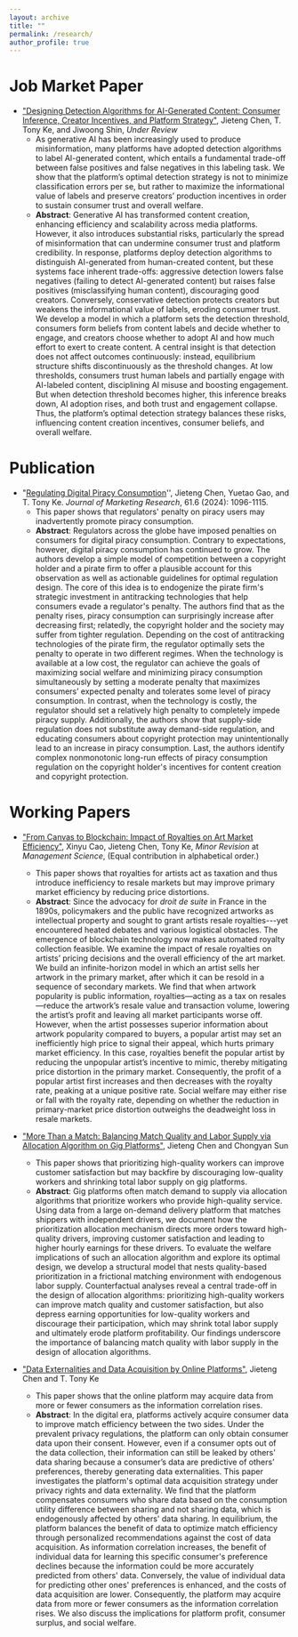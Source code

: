 ```yaml
---
layout: archive
title: ""
permalink: /research/
author_profile: true
---
```


Job Market Paper
======
* ["Designing Detection Algorithms for AI-Generated Content: Consumer Inference, Creator Incentives, and Platform Strategy"](https://jietengchen.github.io/files/detection_JMP.pdf), Jieteng Chen, T. Tony Ke, and Jiwoong Shin, *Under Review*
  + As generative AI has been increasingly used to produce misinformation, many platforms have adopted detection algorithms to label AI-generated content, which entails a fundamental trade-off between false positives and false negatives in this labeling task. We show that the platform’s optimal detection strategy is not to minimize classification errors per se, but rather to maximize the informational value of labels and preserve creators’ production incentives in order to sustain consumer trust and overall welfare.
  + **Abstract**: Generative AI has transformed content creation, enhancing efficiency and scalability across media platforms. However, it also introduces substantial risks, particularly the spread of misinformation that can undermine consumer trust and platform credibility. In response, platforms deploy detection algorithms to distinguish AI-generated from human-created content, but these systems face inherent trade-offs: aggressive detection lowers false negatives (failing to detect AI-generated content) but raises false positives (misclassifying human content), discouraging good creators. Conversely, conservative detection protects creators but weakens the informational value of labels, eroding consumer trust. We develop a model in which a platform sets the detection threshold, consumers form beliefs from content labels and decide whether to engage, and creators choose whether to adopt AI and how much effort to exert to create content. A central insight is that detection does not affect outcomes continuously: instead, equilibrium structure shifts discontinuously as the threshold changes. At low thresholds, consumers trust human labels and partially engage with AI-labeled content, disciplining AI misuse and boosting engagement. But when detection threshold becomes higher, this inference breaks down, AI adoption rises, and both trust and engagement collapse. Thus, the platform’s optimal detection strategy balances these risks, influencing content creation incentives, consumer beliefs, and overall welfare. 

  
Publication
======
* "[Regulating Digital Piracy Consumption](https://journals.sagepub.com/doi/10.1177/00222437241256372)'', Jieteng Chen, Yuetao Gao, and T. Tony Ke. *Journal of Marketing Research*, 61.6 (2024): 1096-1115.
  + This paper shows that regulators' penalty on piracy users may inadvertently promote piracy consumption.
  + **Abstract**: Regulators across the globe have imposed penalties on consumers for digital piracy consumption. Contrary to expectations, however, digital piracy consumption has continued to grow. The authors develop a simple model of competition between a copyright holder and a pirate firm to offer a plausible account for this observation as well as actionable guidelines for optimal regulation design. The core of this idea is to endogenize the pirate firm's strategic investment in antitracking technologies that help consumers evade a regulator's penalty. The authors find that as the penalty rises, piracy consumption can surprisingly increase after decreasing first; relatedly, the copyright holder and the society may suffer from tighter regulation. Depending on the cost of antitracking technologies of the pirate firm, the regulator optimally sets the penalty to operate in two different regimes. When the technology is available at a low cost, the regulator can achieve the goals of maximizing social welfare and minimizing piracy consumption simultaneously by setting a moderate penalty that maximizes consumers’ expected penalty and tolerates some level of piracy consumption. In contrast, when the technology is costly, the regulator should set a relatively high penalty to completely impede piracy supply. Additionally, the authors show that supply-side regulation does not substitute away demand-side regulation, and educating consumers about copyright protection may unintentionally lead to an increase in piracy consumption. Last, the authors identify complex nonmonotonic long-run effects of piracy consumption regulation on the copyright holder's incentives for content creation and copyright protection.


Working Papers
======
* ["From Canvas to Blockchain: Impact of Royalties on Art Market Efficiency"](https://jietengchen.github.io/files/art.pdf), Xinyu Cao, Jieteng Chen, Tony Ke, *Minor Revision* at *Management Science*,   (Equal contribution in alphabetical order.)
  + This paper shows that royalties for artists act as taxation and thus introduce inefficiency to resale markets but may improve primary market efficiency by reducing price distortions.
  + **Abstract**: Since the advocacy for *droit de suite* in France in the 1890s, policymakers and the public have recognized artworks as intellectual property and sought to grant artists resale royalties---yet encountered heated debates and various logistical obstacles. The emergence of blockchain technology now makes automated royalty collection feasible. We examine the impact of resale royalties on artists’ pricing decisions and the overall efficiency of the art market. We build an infinite-horizon model in which an artist sells her artwork in the primary market, after which it can be resold in a sequence of secondary markets. We find that when artwork popularity is public information, royalties—acting as a tax on resales—reduce the artwork’s resale value and transaction volume, lowering the artist’s profit and leaving all market participants worse off. However, when the artist possesses superior information about artwork popularity compared to buyers, a popular artist may set an inefficiently high price to signal their appeal, which hurts primary market efficiency. In this case, royalties benefit the popular artist by reducing the unpopular artist’s incentive to mimic, thereby mitigating price distortion in the primary market. Consequently, the profit of a popular artist first increases and then decreases with the royalty rate, peaking at a unique positive rate. Social welfare may either rise or fall with the royalty rate, depending on whether the reduction in primary-market price distortion outweighs the deadweight loss in resale markets. 

* ["More Than a Match: Balancing Match Quality and Labor Supply via Allocation Algorithm on Gig Platforms"](https://jietengchen.github.io/files/algorithmic_allocation.pdf), Jieteng Chen and Chongyan Sun
  + This paper shows that prioritizing high-quality workers can improve customer satisfaction but may backfire by discouraging low-quality workers and shrinking total labor supply on gig platforms. 
  + **Abstract**: Gig platforms often match demand to supply via allocation algorithms that prioritize workers who provide high-quality service. Using data from a large on-demand delivery platform that matches shippers with independent drivers, we document how the prioritization allocation mechanism directs more orders toward high-quality drivers, improving customer satisfaction and leading to higher hourly earnings for these drivers. To evaluate the welfare implications of such an allocation algorithm and explore its optimal design, we develop a structural model that nests quality-based prioritization in a frictional matching environment with endogenous labor supply. Counterfactual analyses reveal a central trade-off in the design of allocation algorithms: prioritizing high-quality workers can improve match quality and customer satisfaction, but also depress earning opportunities for low-quality workers and discourage their participation, which may shrink total labor supply and ultimately erode platform profitability. Our findings underscore the importance of balancing match quality with labor supply in the design of allocation algorithms.
 
* ["Data Externalities and Data Acquisition by Online Platforms"](https://jietengchen.github.io/files/data_externalities.pdf), Jieteng Chen and T. Tony Ke
  + This paper shows that the online platform may acquire data from more or fewer consumers as the information correlation rises.
  + **Abstract**: In the digital era, platforms actively acquire consumer data to improve match efficiency between the two sides. Under the prevalent privacy regulations, the platform can only obtain consumer data upon their consent. However, even if a consumer opts out of the data collection, their information can still be leaked by others' data sharing because a consumer’s data are predictive of others’ preferences, thereby generating data externalities. This paper investigates the platform's optimal data acquisition strategy under privacy rights and data externality. We find that the platform compensates consumers who share data based on the consumption utility difference between sharing and not sharing data, which is endogenously affected by others' data sharing. In equilibrium, the platform balances the benefit of data to optimize match efficiency through personalized recommendations against the cost of data acquisition. As information correlation increases, the benefit of individual data for learning this specific consumer's preference declines because the information could be more accurately predicted from others' data. Conversely, the value of individual data for predicting other ones' preferences is enhanced, and the costs of data acquisition are lower. Consequently, the platform may acquire data from more or fewer consumers as the information correlation rises. We also discuss the implications for platform profit, consumer surplus, and social welfare.

